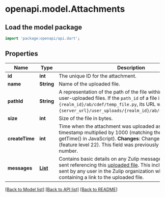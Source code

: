 # openapi.model.Attachments

## Load the model package
```dart
import 'package:openapi/api.dart';
```

## Properties
Name | Type | Description | Notes
------------ | ------------- | ------------- | -------------
**id** | **int** | The unique ID for the attachment.  | [optional] 
**name** | **String** | Name of the uploaded file.  | [optional] 
**pathId** | **String** | A representation of the path of the file within the repository of user-uploaded files.  If the `path_id` of a file is `{realm_id}/ab/cdef/temp_file.py`, its URL will be: `{server_url}/user_uploads/{realm_id}/ab/cdef/temp_file.py`.  | [optional] 
**size** | **int** | Size of the file in bytes.  | [optional] 
**createTime** | **int** | Time when the attachment was uploaded as a UNIX timestamp multiplied by 1000 (matching the format of getTime() in JavaScript).  **Changes**: Changed in Zulip 2.2 (feature level 22).  This field was previously a floating point number.  | [optional] 
**messages** | [**List<AttachmentsMessages>**](AttachmentsMessages.md) | Contains basic details on any Zulip messages that have been sent referencing this [uploaded file](/api/upload-file). This includes messages sent by any user in the Zulip organization who sent a message containing a link to the uploaded file.  | [optional] [default to const []]

[[Back to Model list]](../README.md#documentation-for-models) [[Back to API list]](../README.md#documentation-for-api-endpoints) [[Back to README]](../README.md)


